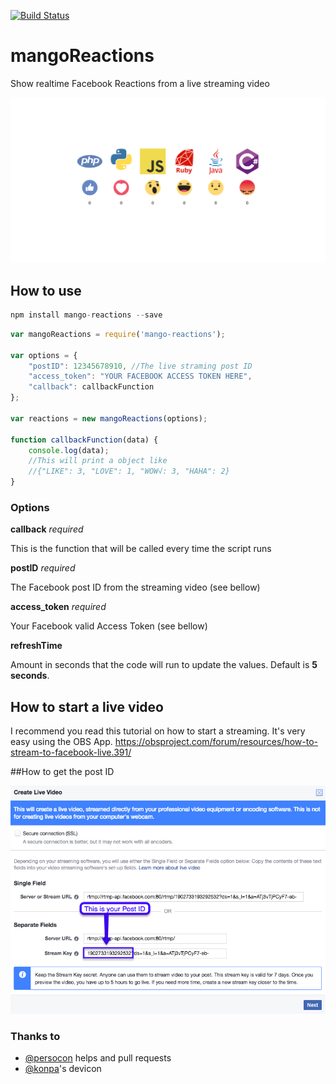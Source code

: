 [![Build Status](https://travis-ci.org/raulmangolin/mango-reactions.svg?branch=master)](https://travis-ci.org/raulmangolin/mango-reactions)

# mangoReactions

Show realtime Facebook Reactions from a live streaming video

![Example](example/readme/example.png)

## How to use

``` javascript
npm install mango-reactions --save
```

``` javascript
var mangoReactions = require('mango-reactions');

var options = {
    "postID": 12345678910, //The live straming post ID
    "access_token": "YOUR FACEBOOK ACCESS TOKEN HERE",
    "callback": callbackFunction
};

var reactions = new mangoReactions(options);

function callbackFunction(data) {
    console.log(data);
    //This will print a object like
    //{"LIKE": 3, "LOVE": 1, "WOW√: 3, "HAHA": 2}
}
```

### Options

**callback** _required_

This is the function that will be called every time the script runs

**postID** _required_

The Facebook post ID from the streaming video (see bellow)

**access_token** _required_

Your Facebook valid Access Token (see bellow)

**refreshTime**

Amount in seconds that the code will run to update the values.
Default is **5 seconds**.


## How to start a live video

I recommend you read this tutorial on how to start a streaming. It's very easy using the OBS App.
https://obsproject.com/forum/resources/how-to-stream-to-facebook-live.391/

##How to get the post ID

![How to get the post ID](example/readme/postid.png)

### Thanks to

* [@persocon](https://github.com/persocon) helps and pull requests
* [@konpa](https://github.com/konpa/devicon)'s devicon
